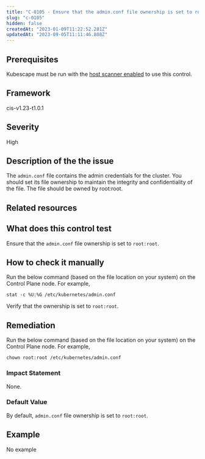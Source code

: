 ```yaml
---
title: "C-0105 - Ensure that the admin.conf file ownership is set to root:root"
slug: "c-0105"
hidden: false
createdAt: "2023-01-09T11:22:52.281Z"
updatedAt: "2023-09-05T11:11:46.808Z"
---
```

## Prerequisites
Kubescape must be run with the [host scanner enabled](/docs/scanning/#the-host-scanner) to use this control.
## Framework
cis-v1.23-t1.0.1
## Severity
High
## Description of the the issue
The `admin.conf` file contains the admin credentials for the cluster. You should set its file ownership to maintain the integrity and confidentiality of the file. The file should be owned by root:root.
## Related resources

## What does this control test
Ensure that the `admin.conf` file ownership is set to `root:root`.
## How to check it manually
Run the below command (based on the file location on your system) on the Control Plane node. For example,

 
```
stat -c %U:%G /etc/kubernetes/admin.conf

```
 Verify that the ownership is set to `root:root`.
## Remediation
Run the below command (based on the file location on your system) on the Control Plane node. For example,

 
```
chown root:root /etc/kubernetes/admin.conf

```
### Impact Statement
None.
### Default Value
By default, `admin.conf` file ownership is set to `root:root`.
## Example
No example